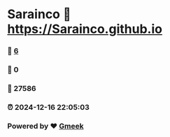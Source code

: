 # Sarainco :link: https://Sarainco.github.io 
### :page_facing_up: [6](https://Sarainco.github.io/tag.html) 
### :speech_balloon: 0 
### :hibiscus: 27586 
### :alarm_clock: 2024-12-16 22:05:03 
### Powered by :heart: [Gmeek](https://github.com/Meekdai/Gmeek)
